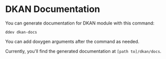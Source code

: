# DKAN Documentation

You can generate documentation for DKAN module with this command:

    ddev dkan-docs

You can add doxygen arguments after the command as needed.

Currently, you'll find the generated documentation at `[path to]/dkan/docs`.
